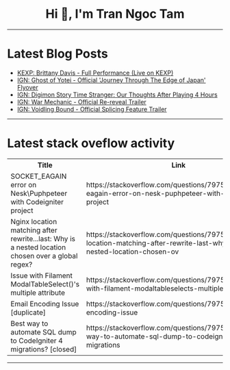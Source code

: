 <h1 align="center">Hi 👋, I'm Tran Ngoc Tam</h1>

---

# Latest Blog Posts 
<!-- BLOG-POST-LIST:START -->
- [KEXP: Brittany Davis - Full Performance &lpar;Live on KEXP&rpar;](https://dev.to/music_youtube/kexp-brittany-davis-full-performance-live-on-kexp-4adl)
- [IGN: Ghost of Yotei - Official &#39;Journey Through The Edge of Japan&#39; Flyover](https://dev.to/gg_news/ign-ghost-of-yotei-official-journey-through-the-edge-of-japan-flyover-fmp)
- [IGN: Digimon Story Time Stranger: Our Thoughts After Playing 4 Hours](https://dev.to/gg_news/ign-digimon-story-time-stranger-our-thoughts-after-playing-4-hours-59ec)
- [IGN: War Mechanic - Official Re-reveal Trailer](https://dev.to/gg_news/ign-war-mechanic-official-re-reveal-trailer-2id2)
- [IGN: Voidling Bound - Official Splicing Feature Trailer](https://dev.to/gg_news/ign-voidling-bound-official-splicing-feature-trailer-1mac)
<!-- BLOG-POST-LIST:END -->

---

# Latest stack oveflow activity
<table>
  <tr><th>Title</th><th>Link</th></tr>
  <!-- STACKOVERFLOW:START --><tr><td>SOCKET_EAGAIN error on Nesk\Puphpeteer with Codeigniter project</td><td>https://stackoverflow.com/questions/79758987/socket-eagain-error-on-nesk-puphpeteer-with-codeigniter-project</td></tr><tr><td>Nginx location matching after rewrite...last: Why is a nested location chosen over a global regex?</td><td>https://stackoverflow.com/questions/79758804/nginx-location-matching-after-rewrite-last-why-is-a-nested-location-chosen-ov</td></tr><tr><td>Issue with Filament ModalTableSelect&lpar;&rpar;&#39;s multiple attribute</td><td>https://stackoverflow.com/questions/79758751/issue-with-filament-modaltableselects-multiple-attribute</td></tr><tr><td>Email Encoding Issue [duplicate]</td><td>https://stackoverflow.com/questions/79758743/email-encoding-issue</td></tr><tr><td>Best way to automate SQL dump to CodeIgniter 4 migrations? [closed]</td><td>https://stackoverflow.com/questions/79758385/best-way-to-automate-sql-dump-to-codeigniter-4-migrations</td></tr><!-- STACKOVERFLOW:END -->
</table>

---


